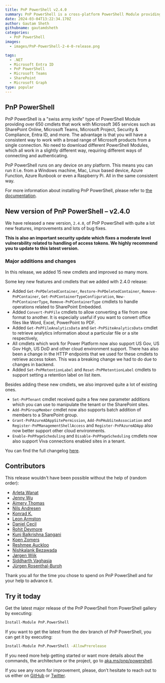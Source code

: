```yaml
---
title: PnP PowerShell v2.4.0
summary: PnP PowerShell is a cross-platform PowerShell Module providing over 650 cmdlets that work  with Microsoft 365 environments and more specifically SharePoint Online, Microsoft Teams, Microsoft Planner and Power Automate.
date: 2024-03-04T13:22:34.170Z
author: Gautam Sheth
githubname: gautamdsheth
categories:
  - PnP PowerShell
images:
  - images/PnP-PowerShell-2-4-0-release.png

tags:
  - .NET
  - Microsoft Entra ID
  - PnP PowerShell
  - Microsoft Teams
  - SharePoint
  - Microsoft Graph
type: popular
---
```


## PnP PowerShell

PnP PowerShell is a "swiss army knife" type of PowerShell Module providing over 650 cmdlets that work with Microsoft 365 services such as SharePoint Online, Microsoft Teams, Microsoft Project, Security & Compliance, Entra ID, and more. The advantage is that you will have a consistent way to work with a broad range of Microsoft products from a single connection. No need to download different PowerShell Modules, which all work in a slightly different way, requiring different ways of connecting and authenticating.

PnP PowerShell runs on any device on any platform. This means you can run it i.e. from a Windows machine, Mac, Linux based device, Azure Function, Azure Runbook or even a Raspberry Pi. All in the same consistent way.

For more information about installing PnP PowerShell, please refer to [the documentation](https://pnp.github.io/powershell/articles/index.html).

## New version of PnP PowerShell – v2.4.0

We have released a new version, `2.4.0`, of PnP PowerShell with quite a lot new features, improvements and lots of bug fixes.

**This is also an important security update which fixes a moderate level vulnerability related to handling of access tokens. We highly recommend you to update to this latest version.**

### Major additions and changes

In this release, we added 15 new cmdlets and improved so many more.

Some key new features and cmdlets that we added with 2.4.0 release:

- Added `Get-PnPDeletedContainer`, `Restore-PnPDeletedContainer`, `Remove-PnPContainer`, `Get-PnPContainerTypeConfiguration`, `New-PnPContainerType`, `Remove-PnPContainerType` cmdlets to handle operations related to SharePoint Embedded.
- Added `Convert-PnPFile` cmdlets to allow converting a file from one format to another. It is especially useful if you want to convert office files like Word, Excel, PowerPoint to PDF.
- Added `Get-PnPFileAnalyticsData` and  `Get-PnPSiteAnalyticsData` cmdlet to retrieve analytics information about a particular file or a site respectively,
- All cmdlets which work for Power Platform now also support US Gov, US Gov High, US DoD and other cloud environment support. There has also been a change in the HTTP endpoints that we used for these cmdlets to retrieve access token. This was a breaking change we had to do due to changes in backend.
- Added `Set-PnPRetentionLabel` and `Reset-PnPRetentionLabel` cmdlets to support setting a retention label on list item.

Besides adding these new cmdlets, we also improved quite a lot of existing ones.

- `Set-PnPTenant` cmdlet received quite a few new parameter additions which you can use to manipulate the tenant or the SharePoint sites.
- `Add-PnPGroupMember` cmdlet now also supports batch addition of members to a SharePoint group.
- `Grant-PnPAzureADAppSitePermission`, `Add-PnPHubSiteAssociation` and `Register-PnPManagementShellAccess` and `Register-PnPAzureADApp` also now better support other cloud environments.
- `Enable-PnPPageScheduling` and `Disable-PnPPageScheduling` cmdlets now also support Viva connections enabled sites in a tenant.

You can find the full changelog [here](https://github.com/pnp/powershell/releases/tag/v2.4.0).

## Contributors

This release wouldn't have been possible without the help of (random order):

- [Arleta Wanat](https://github.com/PowershellScripts)
- [Jenny Wu](https://github.com/msjennywu)
- [Aimery Thomas](https://github.com/a1mery)
- [Nils Andresen](https://github.com/nils-a)
- [Konrad K.](https://github.com/wilecoyotegenius)
- [Leon Armston](https://github.com/LeonArmston)
- [Daniel Cecil](https://github.com/danielcecil)
- [Rohit Devmore](https://github.com/rohit404404)
- [Kunj Balkrishna Sangani](https://github.com/kunj-sangani)
- [Koen Zomers](https://github.com/koenzomers)
- [Reshmee Auckloo](https://github.com/reshme011)
- [Nishkalank Bezawada](https://github.com/NishkalankBezawada)
- [Jørgen Wiik](https://github.com/joHKwi)
- [Siddharth Vaghasia](https://github.com/siddharth-vaghasia)
- [Jürgen Rosenthal-Buroh](https://github.com/JuergenRB)

Thank you all for the time you chose to spend on PnP PowerShell and for your help to advance it.

## Try it today

Get the latest major release of the PnP PowerShell from PowerShell gallery by executing:

```bash
Install-Module PnP.PowerShell
```

If you want to get the latest from the dev branch of PnP PowerShell, you can get it by executing:

```bash
Install-Module PnP.PowerShell -AllowPrerelease
```

If you need more help getting started or want more details about the commands, the architecture or the project, go to [aka.ms/pnp/powershell](https://aka.ms/pnp/powershell).

If you see any room for improvement, please, don’t hesitate to reach out to us either on [GitHub](https://github.com/pnp/powershell/issues) or [Twitter](https://twitter.com/pnppowershell).
